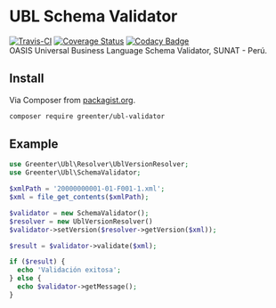 # UBL Schema Validator

[![Travis-CI](https://img.shields.io/travis/giansalex/ubl-validator.svg?branch=master&style=flat-square)](https://travis-ci.org/giansalex/ubl-validator)
[![Coverage Status](https://img.shields.io/coveralls/giansalex/ubl-validator.svg?label=coverage&style=flat-square&branch=master)](https://coveralls.io/github/giansalex/ubl-validator?branch=master)
[![Codacy Badge](https://api.codacy.com/project/badge/Grade/c911fe005e73428591aa13b966bc488a)](https://www.codacy.com/app/giansalex/ubl-validator?utm_source=github.com&amp;utm_medium=referral&amp;utm_content=giansalex/ubl-validator&amp;utm_campaign=Badge_Grade)  
OASIS Universal Business Language Schema Validator, SUNAT - Perú.

## Install
Via Composer from [packagist.org](https://packagist.org/packages/greenter/ubl-validator).
```bash
composer require greenter/ubl-validator
```

## Example
```php
use Greenter\Ubl\Resolver\UblVersionResolver;
use Greenter\Ubl\SchemaValidator;

$xmlPath = '20000000001-01-F001-1.xml';
$xml = file_get_contents($xmlPath);

$validator = new SchemaValidator();
$resolver = new UblVersionResolver()
$validator->setVersion($resolver->getVersion($xml));

$result = $validator->validate($xml);

if ($result) {
  echo 'Validación exitosa';
} else {
  echo $validator->getMessage();
}


```
